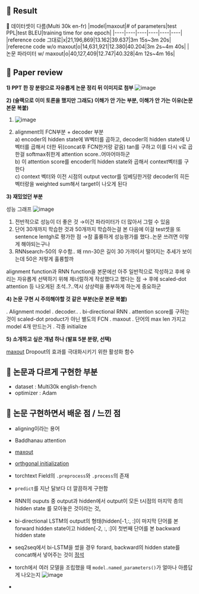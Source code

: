 ## 🤗 Result
🚩 데이터셋이 다름(Multi 30k en-fr)
|model|maxout|# of parameters|test PPL|test BLEU|training time for one epoch|
|----|----|----|----|----|----|
|reference code 그대로|x|21,196,869|13.162|39.637|3m 15s~3m 20s|
|referecne code w/o maxout|o|14,631,921|12.380|40.204|3m 2s~4m 40s|
|논문 파라미터 w/ maxout|o|40,127,409|12.747|40.328|4m 12s~4m 16s|


## 🤔 Paper review
**1) PPT 한 장 분량으로 자유롭게 논문 정리 뒤 이미지로 첨부**
![image](https://user-images.githubusercontent.com/46675408/112748663-3348c300-8ff8-11eb-860a-dbdc3e0dbad5.png)

**2) (슬랙으로 이미 토론을 했지만 그래도) 이해가 안 가는 부분, 이해가 안 가는 이유(논문 본문 복붙)**

1) ![image](https://user-images.githubusercontent.com/46675408/112748684-596e6300-8ff8-11eb-8f76-40a94163583a.png)

2) alignment의 FCN부분 + decoder 부분 <br>
  a) encoder의 hidden state에 W벡터를 곱하고, decoder의 hidden state에 U벡터를 곱해서 더한 뒤(concat후 FCN한거랑 같음) tan를 구하고 이를 다시 v로 곱한걸 softmax취한게 attention score..어마어마하군<br>
  b) 이 attention score를 encoder의  hidden state와 곱해서 context벡터를 구한다<br>
  c) context 벡터와 이전 시점의 output vector를 임베딩한거랑 decoder의 히든벡터랑을 weighted sum해서 target이 나오게 된다 

**3) 재밌었던 부분**

성능 그래프 
![image](https://user-images.githubusercontent.com/46675408/112748689-625f3480-8ff8-11eb-85d5-9f67c0bdcf05.png)
1) 전반적으로 성능이 더 좋은 것 →이건 파라미터가 더 많아서 그럴 수 있음
2) 단어 30개까지 학습한 것과 50개까지 학습하는걸 본 다음에 이걸 test셋을 또 sentence lentgh로 평가한 점 →참 훌륭하게 성능평가를 했다..논문 쓰려면 이렇게 해야되는구나
3) RNNsearch-50의 우수함.. 왜 rnn-30은 길이 30 가까이서 떨어지는 추세가 보이는데 50은 저렇게 훌륭할까

alignment function과 RNN function을 본문에선 아주 일반적으로 작성하고 후에 우리는 자유롭게 선택하기 위해 제너럴하게 작성했다고 했다는 점
→ 후에 scaled-dot attention 등 나오게된 초석..?..역시 상상력을 풍부하게 하는게 중요하군

**4) 논문 구현 시 주의해야할 것 같은 부분(논문 본문 복붙)**

. Alignment model
. decoder..
. bi-directional RNN
. attention score를 구하는 것이 scaled-dot product가 아닌 별도의 FCN 
. maxout 
. 단어의 max len 가지고 model 4개 만드는거 
. 각종 initialize

**5) 소개하고 싶은 개념 하나 (발표 5분 분량, 선택)**

[maxout](https://arxiv.org/pdf/1302.4389.pdf)
Dropout의 효과를 극대화시키기 위한 활성화 함수

## 🤫 논문과 다르게 구현한 부분
- dataset : Multi30k english-french
- optimizer : Adam

## 🤭 논문 구현하면서 배운 점 / 느낀 점
- aligning이라는 용어
- Baddhanau attention
- [maxout](https://m.blog.naver.com/PostView.nhn?blogId=laonple&logNo=220836305907&proxyReferer=https:%2F%2Fwww.google.com%2F)
- [orthgonal initialization](https://smerity.com/articles/2016/orthogonal_init.html)
- torchtext Field의 `.preprocess`와 `.process`의 존재
- `predict`를 지난 달보다 더 깔끔하게 구현함
- RNN의 ouputs 중 output과 hidden에서 output이 모든 t시점의 마지막 층의 hidden state 를 모아놓은 것이라는 것[.](https://pytorch.org/docs/stable/generated/torch.nn.RNN.html) 
- bi-directional LSTM의 output의 형태(hidden[-1,:, :]이 마지막 단어를 본 forward hidden state이고 hidden[-2, :, :]이 첫번째 단어를 본 backward hidden state
- seq2seq에서 bi-LSTM을 썼을 경우 forard, backward의 hidden state를 concat해서 넣어주는 것이 [정석](https://towardsdatascience.com/understanding-bidirectional-rnn-in-pytorch-5bd25a5dd66)
- torch에서 여러 모델을 조립했을 때 `model.named_parameters()`가 얼마나 아름답게 나오는지 
![image](https://user-images.githubusercontent.com/46675408/113498443-e446e480-9547-11eb-9be0-a910635c61c7.png)

-  
